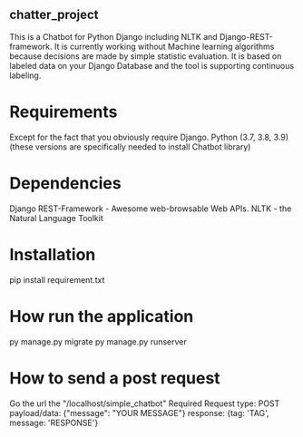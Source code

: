## chatter_project

This is a Chatbot for Python Django including NLTK and Django-REST-framework. It is currently working without Machine learning algorithms because decisions are made by simple statistic evaluation. It is based on labeled data on your Django Database and the tool is supporting continuous labeling.

# Requirements
Except for the fact that you obviously require Django. Python (3.7, 3.8, 3.9)(these versions are specifically needed to install Chatbot library)

# Dependencies
Django REST-Framework - Awesome web-browsable Web APIs. NLTK - the Natural Language Toolkit

# Installation
pip install requirement.txt

# How run the application
py manage.py migrate
py manage.py runserver

# How to send a post request
Go the url the "/localhost/simple_chatbot"
Required Request type: POST
payload/data: {"message": "YOUR MESSAGE"}
response: {tag: 'TAG', message: 'RESPONSE'}

